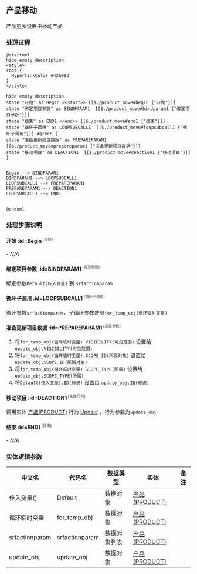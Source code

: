 ## 产品移动 <!-- {docsify-ignore-all} -->

   产品更多设置中移动产品

### 处理过程

```plantuml
@startuml
hide empty description
<style>
root {
  HyperlinkColor #42b983
}
</style>

hide empty description
state "开始" as Begin <<start>> [[$./product_move#begin {"开始"}]]
state "绑定项目参数" as BINDPARAM1  [[$./product_move#bindparam1 {"绑定项目参数"}]]
state "结束" as END1 <<end>> [[$./product_move#end1 {"结束"}]]
state "循环子调用" as LOOPSUBCALL1  [[$./product_move#loopsubcall1 {"循环子调用"}]] #green {
state "准备更新项目数据" as PREPAREPARAM1  [[$./product_move#prepareparam1 {"准备更新项目数据"}]]
state "移动项目" as DEACTION1  [[$./product_move#deaction1 {"移动项目"}]]
}


Begin --> BINDPARAM1
BINDPARAM1 --> LOOPSUBCALL1
LOOPSUBCALL1 --> PREPAREPARAM1
PREPAREPARAM1 --> DEACTION1
LOOPSUBCALL1 --> END1


@enduml
```


### 处理步骤说明

#### 开始 :id=Begin<sup class="footnote-symbol"> <font color=gray size=1>[开始]</font></sup>



*- N/A*
#### 绑定项目参数 :id=BINDPARAM1<sup class="footnote-symbol"> <font color=gray size=1>[绑定参数]</font></sup>



绑定参数`Default(传入变量)` 到 `srfactionparam`
#### 循环子调用 :id=LOOPSUBCALL1<sup class="footnote-symbol"> <font color=gray size=1>[循环子调用]</font></sup>



循环参数`srfactionparam`，子循环参数使用`for_temp_obj(循环临时变量)`
#### 准备更新项目数据 :id=PREPAREPARAM1<sup class="footnote-symbol"> <font color=gray size=1>[准备参数]</font></sup>



1. 将`for_temp_obj(循环临时变量).VISIBILITY(可见范围)` 设置给  `update_obj.VISIBILITY(可见范围)`
2. 将`for_temp_obj(循环临时变量).SCOPE_ID(所属对象)` 设置给  `update_obj.SCOPE_ID(所属对象)`
3. 将`for_temp_obj(循环临时变量).SCOPE_TYPE(所属)` 设置给  `update_obj.SCOPE_TYPE(所属)`
4. 将`Default(传入变量).ID(标识)` 设置给  `update_obj.ID(标识)`

#### 移动项目 :id=DEACTION1<sup class="footnote-symbol"> <font color=gray size=1>[实体行为]</font></sup>



调用实体 [产品(PRODUCT)](module/ProdMgmt/product.md) 行为 [Update](module/ProdMgmt/product#行为) ，行为参数为`update_obj`

#### 结束 :id=END1<sup class="footnote-symbol"> <font color=gray size=1>[结束]</font></sup>



*- N/A*



### 实体逻辑参数

|    中文名   |    代码名    |  数据类型    |  实体   |备注 |
| --------| --------| -------- | -------- | --------   |
|传入变量(<i class="fa fa-check"/></i>)|Default|数据对象|[产品(PRODUCT)](module/ProdMgmt/product.md)||
|循环临时变量|for_temp_obj|数据对象|[产品(PRODUCT)](module/ProdMgmt/product.md)||
|srfactionparam|srfactionparam|数据对象列表|[产品(PRODUCT)](module/ProdMgmt/product.md)||
|update_obj|update_obj|数据对象|[产品(PRODUCT)](module/ProdMgmt/product.md)||
